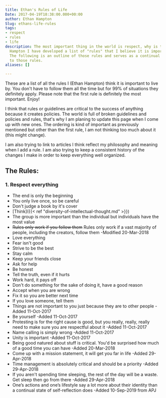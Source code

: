 ```yaml
---
title: Ethan's Rules of Life
Date: 2017-04-19T18:38:00.000+00:00
author: Ethan Hampton
Slug: ethans-life-rules
tags:
- respect
- rules
- life
description: The most important thing in the world is respect, why is that? As Ethan
  Hampton I have developed a list of "rules" that I believe it is important to follow.
  The following is an outline of those rules and serves as a continual log of changes
  to those rules.
aliases: []

---
```

These are a list of all the rules I (Ethan Hampton) think it is important to live by. You don't have
to follow them all the time but for 99% of situations they definitely
apply. Please note that the first rule is definitely the most important.
Enjoy!

I think that rules or guidelines are critical to the success of anything because
it creates policies. The world is full of broken guidelines and policies
and rules, that's why I am planing to update this page when I come up
with new ones. The ordering is kind of important as previously mentioned
but other than the first rule, I am not thinking too much about it (this
might change).

I am also trying to link to articles I think reflect my philosophy and
meaning when I add a rule. I am also trying to keep a consistent history
of the changes I make in order to keep everything well organized.

## The Rules:

### 1. **Respect everything**

* The end is only the beginning
* You only live once, so be careful
* Don't judge a book by it's cover
* \[Think\]({{< ref "diversity-of-intellectual-thought.md" >}})
* The group is more important than the individual but individuals have
  the most value
* ~~Rules only work if you follow them~~ Rules only work if a vast
  majority of people, including the creators, follow them -Modified
  20-Mar-2018
* Love everything
* Fear isn't good
* Strive to be the best
* Stay calm
* Keep your friends close
* Ask for help
* Be honest
* Tell the truth, even if it hurts
* Work hard, it pays off
* Don't do something for the sake of doing it, have a good reason
* Accept when you are wrong
* Fix it so you are better next time
* If you love someone, tell them
* Things are not important to you just because they are to other
  people -Added 11-Oct-2017
* Be yourself -Added 11-Oct-2017
* Protesting is for the right cause is good, but you really, really,
  really need to make sure you are respectful about it -Added
  11-Oct-2017
* Name calling is simply wrong -Added 11-Oct-2017
* Unity is
  important
  \-Added 11-Oct-2017
* Being good natured about stuff is critical. You'd be surprised how
  much of a good time you can have -Added 20-Mar-2018
* Come up with a mission statement, it will get you far in life -Added
  29-Apr-2018
* Time management is absolutely critical and should be a priority
  \-Added 29-Apr-2018
* If you aren't spending time sleeping, the rest of the day will be a
  waste. Get sleep then go from there -Added 29-Apr-2018
* One’s actions and one’s lifestyle say a lot more about their identity than a continual state of self-reflection does -Added 10-Sep-2019 from APJ